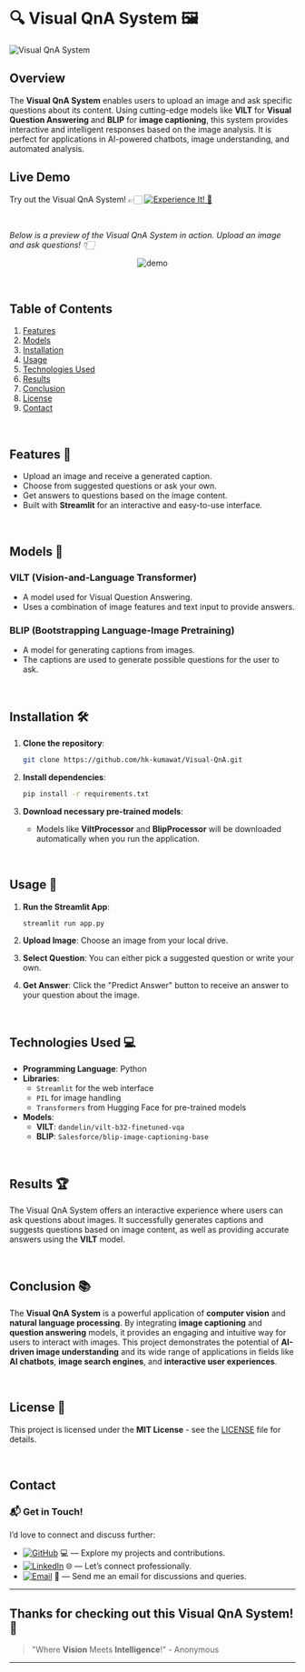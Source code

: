 # 🔍 **Visual QnA System** 🖼️

![Visual QnA System](https://github.com/user-attachments/assets/your-image-link)

## Overview

The **Visual QnA System** enables users to upload an image and ask specific questions about its content. Using cutting-edge models like **VILT** for **Visual Question Answering** and **BLIP** for **image captioning**, this system provides interactive and intelligent responses based on the image analysis. It is perfect for applications in AI-powered chatbots, image understanding, and automated analysis.

## Live Demo

Try out the Visual QnA System! 👉🏻 [![Experience It! 🌟](https://img.shields.io/badge/Experience%20It!-blue)](https://your-deployed-app-link)

<br>

_Below is a preview of the Visual QnA System in action. Upload an image and ask questions! 👇🏻_

<p align="center">
  <img src="https://github.com/user-attachments/assets/your-demo-image" alt="demo">
</p>

<br>

## Table of Contents

1. [Features](#features)
2. [Models](#models)
3. [Installation](#installation)
4. [Usage](#usage)
5. [Technologies Used](#technologies-used)
6. [Results](#results)
7. [Conclusion](#conclusion)
8. [License](#license)
9. [Contact](#contact)

<br>

## Features 🌟

- Upload an image and receive a generated caption.
- Choose from suggested questions or ask your own.
- Get answers to questions based on the image content.
- Built with **Streamlit** for an interactive and easy-to-use interface.

<br>

## Models 🧠

### **VILT (Vision-and-Language Transformer)**
- A model used for Visual Question Answering.
- Uses a combination of image features and text input to provide answers.

### **BLIP (Bootstrapping Language-Image Pretraining)**
- A model for generating captions from images.
- The captions are used to generate possible questions for the user to ask.

<br>

## Installation 🛠

1. **Clone the repository**:
   ```bash
   git clone https://github.com/hk-kumawat/Visual-QnA.git
   ```

2. **Install dependencies**:
   ```bash
   pip install -r requirements.txt
   ```

3. **Download necessary pre-trained models**:
   - Models like **ViltProcessor** and **BlipProcessor** will be downloaded automatically when you run the application.

<br>

## Usage 🚀

1. **Run the Streamlit App**:
   ```bash
   streamlit run app.py
   ```

2. **Upload Image**: Choose an image from your local drive.
3. **Select Question**: You can either pick a suggested question or write your own.
4. **Get Answer**: Click the "Predict Answer" button to receive an answer to your question about the image.

<br>

## Technologies Used 💻

- **Programming Language**: Python
- **Libraries**:
  - `Streamlit` for the web interface
  - `PIL` for image handling
  - `Transformers` from Hugging Face for pre-trained models
- **Models**:
  - **VILT**: `dandelin/vilt-b32-finetuned-vqa`
  - **BLIP**: `Salesforce/blip-image-captioning-base`

<br>

## Results 🏆

The Visual QnA System offers an interactive experience where users can ask questions about images. It successfully generates captions and suggests questions based on image content, as well as providing accurate answers using the **VILT** model.

<br>

## Conclusion 📚

The **Visual QnA System** is a powerful application of **computer vision** and **natural language processing**. By integrating **image captioning** and **question answering** models, it provides an engaging and intuitive way for users to interact with images. This project demonstrates the potential of **AI-driven image understanding** and its wide range of applications in fields like **AI chatbots**, **image search engines**, and **interactive user experiences**.

<br>


## License 📝

This project is licensed under the **MIT License** - see the [LICENSE](LICENSE) file for details.

<br>

## Contact

### 📬 Get in Touch!
I’d love to connect and discuss further:

- [![GitHub](https://img.shields.io/badge/GitHub-hk--kumawat-blue?logo=github)](https://github.com/hk-kumawat) 💻 — Explore my projects and contributions.
- [![LinkedIn](https://img.shields.io/badge/LinkedIn-Harshal%20Kumawat-blue?logo=linkedin)](https://www.linkedin.com/in/harshal-kumawat/) 🌐 — Let’s connect professionally.
- [![Email](https://img.shields.io/badge/Email-harshalkumawat100@gmail.com-blue?logo=gmail)](mailto:harshalkumawat100@gmail.com) 📧 — Send me an email for discussions and queries.

---

## Thanks for checking out this **Visual QnA System**! 🎉

> "Where **Vision** Meets **Intelligence**!" - Anonymous

---
